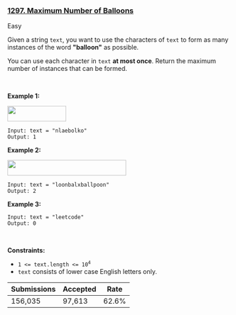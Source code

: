 ### [1297. Maximum Number of Balloons](https://leetcode.com/problems/maximum-number-of-balloons/)

Easy

Given a string `` text ``, you want to use the characters of `` text `` to form as many instances of the word __"balloon"__ as possible.

You can use each character in `` text `` __at most once__. Return the maximum number of instances that can be formed.

 

__Example 1:__

<strong><img alt="" src="https://assets.leetcode.com/uploads/2019/09/05/1536_ex1_upd.JPG" style="width: 132px; height: 35px;"/></strong>

```
Input: text = "nlaebolko"
Output: 1
```

__Example 2:__

<strong><img alt="" src="https://assets.leetcode.com/uploads/2019/09/05/1536_ex2_upd.JPG" style="width: 267px; height: 35px;"/></strong>

```
Input: text = "loonbalxballpoon"
Output: 2
```

__Example 3:__

```
Input: text = "leetcode"
Output: 0
```

 

__Constraints:__

*   <code>1 <= text.length <= 10<sup>4</sup></code>
*   `` text `` consists of lower case English letters only.

| Submissions    | Accepted     | Rate   |
| -------------- | ------------ | ------ |
| 156,035 | 97,613 | 62.6% |